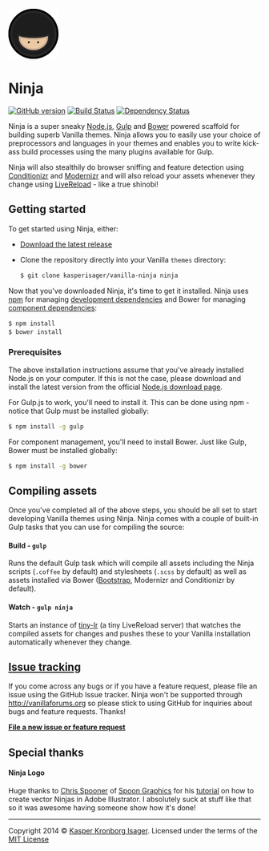 [![Ninja](design/images/ninja.png)](https://github.com/kasperisager/vanilla-ninja)

# Ninja

[![GitHub version](https://badge.fury.io/gh/kasperisager%2Fvanilla-ninja.png)](http://badge.fury.io/gh/kasperisager%2Fvanilla-ninja) [![Build Status](https://travis-ci.org/kasperisager/vanilla-ninja.png)](https://travis-ci.org/kasperisager/vanilla-ninja) [![Dependency Status](https://gemnasium.com/kasperisager/vanilla-ninja.png)](https://gemnasium.com/kasperisager/vanilla-ninja)


Ninja is a super sneaky [Node.js](http://nodejs.org/), [Gulp](http://gulpjs.com/) and [Bower](http://bower.io/) powered scaffold for building superb Vanilla themes. Ninja allows you to easily use your choice of preprocessors and languages in your themes and enables you to write kick-ass build processes using the many plugins available for Gulp.

Ninja will also stealthily do browser sniffing and feature detection using [Conditionizr](https://github.com/conditionizr/conditionizr) and [Modernizr](https://github.com/Modernizr/Modernizr) and will also reload your assets whenever they change using [LiveReload](http://livereload.com/) - like a true shinobi!


## Getting started

To get started using Ninja, either:

-   [Download the latest release](https://github.com/kasperisager/vanilla-ninja/releases)
-   Clone the repository directly into your Vanilla `themes` directory:
    
    ```sh
    $ git clone kasperisager/vanilla-ninja ninja
    ```

Now that you've downloaded Ninja, it's time to get it installed. Ninja uses [npm](https://npmjs.org/) for managing [development dependencies](package.json) and Bower for managing [component dependencies](bower.json):

```sh
$ npm install
$ bower install
```

### Prerequisites

The above installation instructions assume that you've already installed Node.js on your computer. If this is not the case, please download and install the latest version from the official [Node.js download page](http://nodejs.org/download/).

For Gulp.js to work, you'll need to install it. This can be done using npm - notice that Gulp must be installed globally:

```sh
$ npm install -g gulp
```

For component management, you'll need to install Bower. Just like Gulp, Bower must be installed globally:

```sh
$ npm install -g bower
```


## Compiling assets

Once you've completed all of the above steps, you should be all set to start developing Vanilla themes using Ninja. Ninja comes with a couple of built-in Gulp tasks that you can use for compiling the source:

#### Build - `gulp`
Runs the default Gulp task which will compile all assets including the Ninja scripts (`.coffee` by default) and stylesheets (`.scss` by default) as well as assets installed via Bower ([Bootstrap](https://github.com/twitter/bootstrap), Modernizr and Conditionizr by default).

#### Watch - `gulp ninja`
Starts an instance of [tiny-lr](https://github.com/mklabs/tiny-lr) (a tiny LiveReload server) that watches the compiled assets for changes and pushes these to your Vanilla installation automatically whenever they change.


## [Issue tracking](https://github.com/kasperisager/vanilla-ninja/issues)

If you come across any bugs or if you have a feature request, please file an issue using the GitHub Issue tracker. Ninja won't be supported through http://vanillaforums.org so please stick to using GitHub for inquiries about bugs and feature requests. Thanks!

[__File a new issue or feature request__](https://github.com/kasperisager/vanilla-ninja/issues/new)


## Special thanks

#### Ninja Logo
Huge thanks to [Chris Spooner](http://twitter.com/chrisspooner) of [Spoon Graphics](http://www.spoongraphics.co.uk/) for his [tutorial](http://blog.spoongraphics.co.uk/tutorials/illustrator-tutorial-create-a-gang-of-vector-ninjas) on how to create vector Ninjas in Adobe Illustrator. I absolutely suck at stuff like that so it was awesome having someone show how it's done!

---

Copyright 2014 © [Kasper Kronborg Isager](https://kasperisager.github.io). Licensed under the terms of the [MIT License](LICENSE.md)
